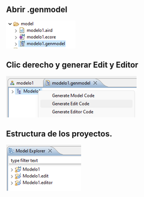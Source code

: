 ## Abrir .genmodel

![title](images/editor/genmodel.png)

## Clic derecho y generar Edit y Editor

![title](images/editor/createEdit.png)

## Estructura de los proyectos.

![title](images/editor/struct.png)
